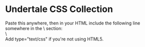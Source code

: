 <h1>Undertale CSS Collection</h1>

<p>Paste this anywhere, then in your HTML include the following line somewhere in the \<head\> section:<br />
\<link rel="stylesheet" href="path/to/undertale.css" /\><br />
Add type="text/css" if you're not using HTML5.</p>
